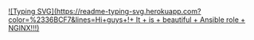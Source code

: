 <!---Пример кода-->
[![Typing SVG](https://readme-typing-svg.herokuapp.com?color=%2336BCF7&lines=Hi+guys+!+ It + is + beautiful + Ansible role + NGINX!!!)](https://git.io/typing-svg)

